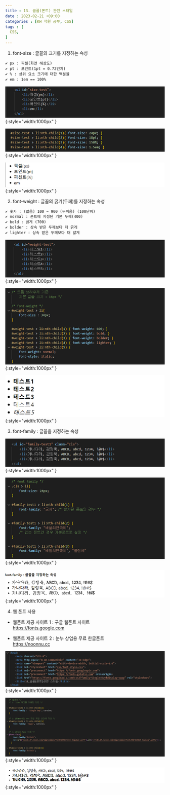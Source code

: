 ```yaml
---
title : 13. 글꼴(폰트) 관련 스타일
date : 2023-02-21 +09:00
categories : [KH 학원 공부, CSS]
tags : [
  CSS,
]
---
```

<!-- ![](/assets/img/CSS/aaaa.png){:style="border:1px solid #eaeaea; border-radius: 7px; padding: 0px;" } -->
<!-- ![](/assets/img/CSS/layout50.png){:style="width:1000px" } -->

1) font-size : 글꼴의 크기를 지정하는 속성

```html
✔️ px : 픽셀(화면 해상도)
✔️ pt : 포인트(1pt = 0.72인치)
✔️ % : 상위 요소 크기에 대한 백분율
✔️ em : 1em == 100%
```

![](/assets/img/CSS/13-1.png){:style="width:1000px" }

![](/assets/img/CSS/13-2.png){:style="width:1000px" }

![](/assets/img/CSS/13-3.png){:style="width:1000px" }

2) font-weight : 글꼴의 굵기(두께)를 지정하는 속성

```html
✔️ 숫자 : (얇음) 100 ~ 900 (두꺼움) (100단위)
✔️ normal : 폰트에 지정된 기본 두께(400)
✔️ bold : 굵게 (700)
✔️ bolder : 상속 받은 두께보다 더 굵게
✔️ lighter : 상속 받은 두께보다 더 얇게
```

![](/assets/img/CSS/13-4.png){:style="width:1000px" }

![](/assets/img/CSS/13-5.png){:style="width:1000px" }

![](/assets/img/CSS/13-6.png){:style="width:1000px" }

3) font-family : 글꼴을 지정하는 속성

![](/assets/img/CSS/13-7.png){:style="width:1000px" }

![](/assets/img/CSS/13-8.png){:style="width:1000px" }

![](/assets/img/CSS/13-9.png){:style="width:1000px" }

4) 웹 폰트 사용

- 웹폰트 제공 사이트 1 : 구글 웹폰트 사이트    
<a href="https://fonts.google.com" target="_blank">https://fonts.google.com</a>
   
- 웹폰트 제공 사이트 2 : 눈누 상업용 무료 한글폰트    
<a href="https://noonnu.cc" target="_blank">https://noonnu.cc</a>

![](/assets/img/CSS/13-10.png){:style="width:1000px" }

![](/assets/img/CSS/13-11.png){:style="width:1000px" }

![](/assets/img/CSS/13-12.png){:style="width:1000px" }
